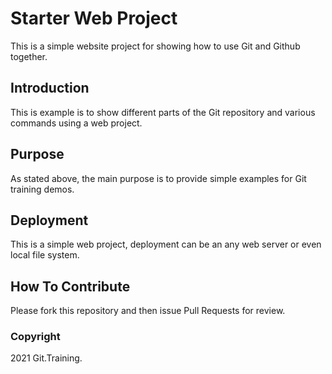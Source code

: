# Starter Web Project

This is a simple website project for
showing how to use Git and Github together.

## Introduction

This is example is to show different parts
of the Git repository and various commands
using a web project.

## Purpose

As stated above, the main purpose is to
provide simple examples for Git training
demos.

## Deployment

This is a simple web project, deployment
can be an any web server or even local
file system.

## How To Contribute

Please fork this repository and then issue Pull Requests for
review.


### Copyright

2021 Git.Training.